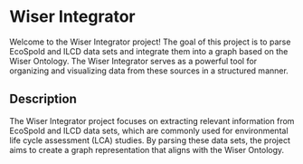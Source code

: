 # Wiser Integrator

Welcome to the Wiser Integrator project! The goal of this project is to parse EcoSpold and ILCD data sets and integrate them into a graph based on the Wiser Ontology. The Wiser Integrator serves as a powerful tool for organizing and visualizing data from these sources in a structured manner.

## Description
The Wiser Integrator project focuses on extracting relevant information from EcoSpold and ILCD data sets, which are commonly used for environmental life cycle assessment (LCA) studies. By parsing these data sets, the project aims to create a graph representation that aligns with the Wiser Ontology.
